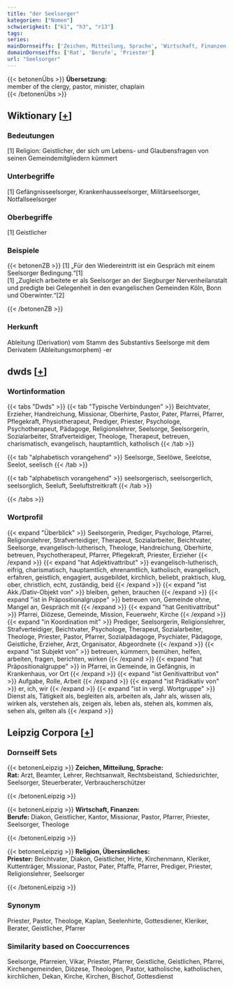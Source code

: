 ```yaml
---
title: "der Seelsorger"
kategorien: ["Nomen"]
schwierigkeit: ["k1", "h3", "r13"]
tags:
series:
mainDornseiffs: ['Zeichen, Mitteilung, Sprache', 'Wirtschaft, Finanzen', 'Religion, Übersinnliches']
domainDornseiffs: ['Rat', 'Berufe', 'Priester']
url: "Seelsorger"
---
```


{{< betonenÜbs >}}
**Übersetzung:**  
member of the clergy, pastor, minister, chaplain  
{{< /betonenÜbs >}}

## Wiktionary [[+](https://de.wiktionary.org/wiki/Seelsorger)]

### Bedeutungen
[1] Religion: Geistlicher, der sich um Lebens- und Glaubensfragen von seinen Gemeindemitgliedern kümmert  

### Unterbegriffe
[1] Gefängnisseelsorger, Krankenhausseelsorger, Militärseelsorger, Notfallseelsorger  

### Oberbegriffe
[1] Geistlicher  

### Beispiele
{{< betonenZB >}}
[1] „Für den Wiedereintritt ist ein Gespräch mit einem Seelsorger Bedingung.“[1]  
[1] „Zugleich arbeitete er als Seelsorger an der Siegburger Nervenheilanstalt und predigte bei Gelegenheit in den evangelischen Gemeinden Köln, Bonn und Oberwinter.“[2]  

{{< /betonenZB >}}
### Herkunft
Ableitung (Derivation) vom Stamm des Substantivs Seelsorge mit dem Derivatem (Ableitungsmorphem) -er  



## dwds [[+](https://www.dwds.de/wb/Seelsorger)]

### Wortinformation
{{< tabs "Dwds" >}}
{{< tab "Typische Verbindungen" >}}
Beichtvater, Erzieher, Handreichung, Missionar, Oberhirte, Pastor, Pater, Pfarrei, Pfarrer, Pflegekraft, Physiotherapeut, Prediger, Priester, Psychologe, Psychotherapeut, Pädagoge, Religionslehrer, Seelsorge, Seelsorgerin, Sozialarbeiter, Strafverteidiger, Theologe, Therapeut, betreuen, charismatisch, evangelisch, hauptamtlich, katholisch
{{< /tab >}}

{{< tab "alphabetisch vorangehend" >}}
Seelsorge, Seelöwe, Seelotse, Seelot, seelisch
{{< /tab >}}

{{< tab "alphabetisch vorangehend" >}}
seelsorgerisch, seelsorgerlich, seelsorglich, Seeluft, Seeluftstreitkraft
{{< /tab >}}

{{< /tabs >}}

### Wortprofil
{{< expand "Überblick" >}} Seelsorgerin, Prediger, Psychologe, Pfarrei, Religionslehrer, Strafverteidiger, Therapeut, Sozialarbeiter, Beichtvater, Seelsorge, evangelisch-lutherisch, Theologe, Handreichung, Oberhirte, betreuen, Psychotherapeut, Pfarrer, Pflegekraft, Priester, Erzieher {{< /expand >}}
{{< expand "hat Adjektivattribut" >}} evangelisch-lutherisch, eifrig, charismatisch, hauptamtlich, ehrenamtlich, katholisch, evangelisch, erfahren, geistlich, engagiert, ausgebildet, kirchlich, beliebt, praktisch, klug, ober, christlich, echt, zuständig, beid {{< /expand >}}
{{< expand "ist Akk./Dativ-Objekt von" >}} bleiben, gehen, brauchen {{< /expand >}}
{{< expand "ist in Präpositionalgruppe" >}} betreuen von, Gemeinde ohne, Mangel an, Gespräch mit {{< /expand >}}
{{< expand "hat Genitivattribut" >}} Pfarrei, Diözese, Gemeinde, Mission, Feuerwehr, Kirche {{< /expand >}}
{{< expand "in Koordination mit" >}} Prediger, Seelsorgerin, Religionslehrer, Strafverteidiger, Beichtvater, Psychologe, Therapeut, Sozialarbeiter, Theologe, Priester, Pastor, Pfarrer, Sozialpädagoge, Psychiater, Pädagoge, Geistliche, Erzieher, Arzt, Organisator, Abgeordnete {{< /expand >}}
{{< expand "ist Subjekt von" >}} betreuen, kümmern, bemühen, helfen, arbeiten, fragen, berichten, wirken {{< /expand >}}
{{< expand "hat Präpositionalgruppe" >}} in Pfarrei, in Gemeinde, in Gefängnis, in Krankenhaus, vor Ort {{< /expand >}}
{{< expand "ist Genitivattribut von" >}} Aufgabe, Rolle, Arbeit {{< /expand >}}
{{< expand "ist Prädikativ von" >}} er, ich, wir {{< /expand >}}
{{< expand "ist in vergl. Wortgruppe" >}} Dienst als, Tätigkeit als, begleiten als, arbeiten als, Jahr als, wissen als, wirken als, verstehen als, zeigen als, leben als, stehen als, kommen als, sehen als, gelten als {{< /expand >}}

## Leipzig Corpora [[+](https://corpora.uni-leipzig.de/en/res?word=Seelsorger&corpusId=deu_newscrawl-public_2018)]

### Dornseiff Sets
{{< betonenLeipzig >}}
**Zeichen, Mitteilung, Sprache:**  
**Rat:** Arzt, Beamter, Lehrer, Rechtsanwalt, Rechtsbeistand, Schiedsrichter, Seelsorger, Steuerberater, Verbraucherschützer  

{{< /betonenLeipzig >}}


{{< betonenLeipzig >}}
**Wirtschaft, Finanzen:**  
**Berufe:** Diakon, Geistlicher, Kantor, Missionar, Pastor, Pfarrer, Priester, Seelsorger, Theologe  

{{< /betonenLeipzig >}}


{{< betonenLeipzig >}}
**Religion, Übersinnliches:**  
**Priester:** Beichtvater, Diakon, Geistlicher, Hirte, Kirchenmann, Kleriker, Kuttenträger, Missionar, Pastor, Pater, Pfaffe, Pfarrer, Prediger, Priester, Religionslehrer, Seelsorger  

{{< /betonenLeipzig >}}

### Synonym
Priester, Pastor, Theologe, Kaplan, Seelenhirte, Gottesdiener, Kleriker, Berater, Geistlicher, Pfarrer


### Similarity based on Cooccurrences
Seelsorge, Pfarreien, Vikar, Priester, Pfarrer, Geistliche, Geistlichen, Pfarrei, Kirchengemeinden, Diözese, Theologen, Pastor, katholische, katholischen, kirchlichen, Dekan, Kirche, Kirchen, Bischof, Gottesdienst

